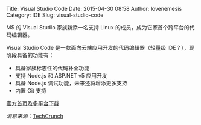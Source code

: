 Title: Visual Studio Code
Date: 2015-04-30 08:58
Author: lovenemesis
Category: IDE
Slug: visual-studio-code

M$ 的 Visual Studio 家族新添一名支持 Linux
的成员，成为它家首个跨平台的代码编辑器。

<!-- PELICAN_END_SUMMARY -->

Visual Studio Code 是一款面向云端应用开发的代码编辑器（轻量级
IDE？），现阶段具备的功能有：

* 具备家族标志性的代码补全功能  
* 支持 Node.js 和 ASP.NET v5 应用开发  
* 具备 Node.js 调试功能，未来还将增添更多支持  
* 内置 Git 支持

[官方首页及多平台下载](https://code.visualstudio.com/)

*消息来源*：[TechCrunch](http://techcrunch.com/2015/04/29/microsoft-shocks-the-world-with-visual-studio-code-a-free-code-editor-for-os-x-linux-and-windows/#.geynzw:moa5)
